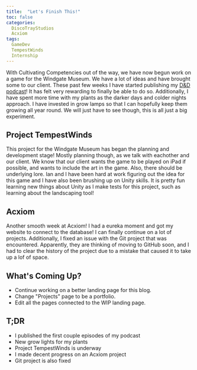 ```yaml
---
title:  "Let's Finish This!"
toc: false
categories:
  DiscoTrayStudios
  Acxiom
tags:
  GameDev
  TempestWinds
  Internship
---
```


With Cultivating Competencies out of the way, we have now begun work on a game for the Windgate Museum.
We have a lot of ideas and have brought some to our client.
These past few weeks I have started publishing my [D&D podcast](https://anchor.fm/drunkards-n-dimwits)!
It has felt very rewarding to finally be able to do so.
Additionally, I have spent more time with my plants as the darker days and colder nights approach.
I have invested in grow lamps so that I can hopefully keep them growing all year round.
We will just have to see though, this is all just a big experiment.

## Project TempestWinds

This project for the Windgate Museum has began the planning and development stage!
Mostly planning though, as we talk with eachother and our client.
We know that our client wants the game to be played on iPad if possible, and wants to include the art in the game.
Also, there should be underlying lore.
Ian and I have been hard at work figuring out the idea for this game and I have also been brushing up on Unity skills.
It is pretty fun learning new things about Unity as I make tests for this project, such as learning about the landscaping tool!

## Acxiom

Another smooth week at Acxiom! I had a eureka moment and got my website to connect to the database!
I can finally continue on a lot of projects.
Additionally, I fixed an issue with the Git project that was encountered.
Apparently, they are thinking of moving to GitHub soon, and I had to clear the history of the project due to a mistake that caused it to take up a lof of space. 

## What's Coming Up?

- Continue working on a better landing page for this blog.
- Change "Projects" page to be a portfolio.
- Edit all the pages connected to the WIP landing page.

## T;DR

- I published the first couple episodes of my podcast
- New grow lights for my plants
- Project TempestWinds is underway
- I made decent progress on an Acxiom project
- Git project is also fixed